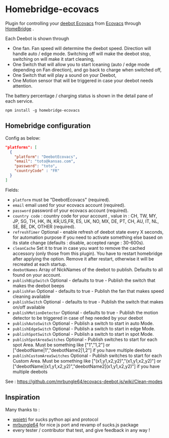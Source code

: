 # Homebridge-ecovacs

Plugin for controlling your [deebot Ecovacs](https://www.ecovacs.com/global/deebot-robotic-vacuum-cleaner) from [Ecovacs](https://www.ecovacs.com/global/support/) through [HomeBridge](https://github.com/nfarina/homebridge) .

Each Deebot is shown through

- One fan. Fan speed will determine the deebot speed. Direction will handle auto / edge mode. Switching off will make the deebot stop, switching on will make it start cleaning,
- One Switch that will allow you to start lceaning (auto / edge mode depending on Fan direction), and go back to charge when switched off,
- One Switch that will play a sound on your Deebot,
- One Motion sensor that will be triggered in case your deebot needs attention.

The battery percentage / charging status is shown in the detail pane of each service.

`npm install -g homebridge-ecovacs`

## Homebridge configuration

Config as below:

```json
"platforms": [
  {
    "platform": "DeebotEcovacs",
    "email": "toto@kansas.com",
    "password": "toto",
    "countryCode" : "FR"
  }
]
```

Fields:

- `platform` must be "DeebotEcovacs" (required).
- `email` email used for your ecovacs account (required).
- `password` password of your ecovacs account (required).
- `country code` : country code for your account , value in : CH, TW, MY, JP, SG, TH, HK, IN, KR,US,FR, ES, UK, NO, MX, DE, PT, CH, AU, IT, NL, SE, BE, DK, OTHER (required).
- `refreshTimer` Optional - enable refresh of deebot state every X seconds, for automation purpose if you need to activate something else based on its state change (defaults : disable, accepted range : 30-600s).
- `cleanCache` Set it to true in case you want to remove the cached accessory (only those from this plugin). You have to restart homebridge after applying the option. Remove it after restart, otherwise it will be recreated at each startup.
- `deebotNames` Array of NickNames of the deebot to publish. Defaults to all found on your account.
- `publishBipSwitch` Optional - defaults to true - Publish the switch that makes the deebot beeps
- `publishFan` Optional - defaults to true - Publish the fan that makes speed cleaning available
- `publishSwitch` Optional - defaults to true - Publish the switch that makes on/off available
- `publishMotionDetector` Optional - defaults to true - Publish the motion detector to be triggered in case of hep needed by your deebot
- `publishAutoSwitch` Optional - Publish a switch to start in auto Mode.
- `publishEdgeSwitch` Optional - Publish a switch to start in edge Mode.
- `publishSpotSwitch` Optional - Publish a switch to start in spot Mode.
- `publishSpotAreaSwitches` Optional - Publish switches to start for each spot Area. Must be something like ["1","1,2"] or ["deebotName|1","deebotName2|1,2"] if you have multiple deebots
- `publishCustomAreaSwitches` Optional - Publish switches to start for each Custom Area. Must be something like ["(x1,y1,x2,y2)","(x1,y1,x2,y2)"] or ["deebotName|(x1,y1,x2,y2)","deebotName2|(x1,y1,x2,y2)"] if you have multiple deebots

See : https://github.com/mrbungle64/ecovacs-deebot.js/wiki/Clean-modes

## Inspiration

Many thanks to :

- [wpietri] for sucks python api and protocol
- [mrbungle64] for nice js port and revamp of sucks.js package
- every tester / contributor that test, and give feedback in any way !

[wpietri]: https://github.com/wpietri/sucks
[mrbungle64]: https://github.com/mrbungle64/ecovacs-deebot.js

